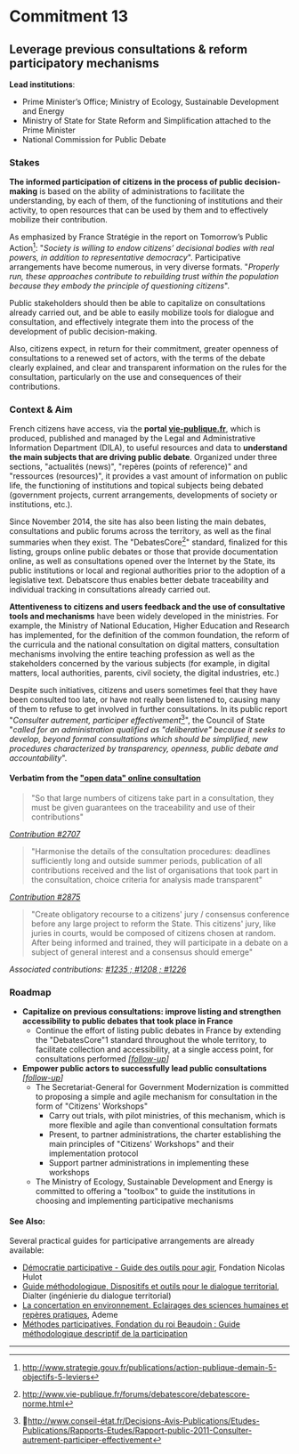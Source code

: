 # Commitment 13

## Leverage previous consultations & reform participatory mechanisms

**Lead institutions**:
- Prime Minister’s Office; Ministry of Ecology, Sustainable Development and Energy
- Ministry of State for State Reform and Simplification attached to the Prime Minister
- National Commission for Public Debate

### Stakes

**The informed participation of citizens in the process of public decision-making** is based on the ability of administrations to facilitate the understanding, by each of them, of the functioning of institutions and their activity, to open resources that can be used by them and to effectively mobilize their contribution.

As emphasized by France Stratégie in the report on Tomorrow’s Public Action[^1]: "_Society is willing to endow citizens’ decisional bodies with real powers, in addition to representative democracy_". Participative arrangements have become numerous, in very diverse formats. "_Properly run, these approaches contribute to rebuilding trust within the population because they embody the principle of questioning citizens_".

Public stakeholders should then be able to capitalize on consultations already carried out, and be able to easily mobilize tools for dialogue and consultation, and effectively integrate them into the process of the development of public decision-making.  

Also, citizens expect, in return for their commitment, greater openness of consultations to a renewed set of actors, with the terms of the debate clearly explained, and clear and transparent information on the rules for the consultation, particularly on the use and consequences of their contributions.

### Context & Aim

French citizens have access, via the **portal [vie-publique.fr](http://www.vie-publique.fr/)**, which is produced, published and managed by the Legal and Administrative Information Department (DILA), to useful resources and data to **understand the main subjects that are driving public debate**. Organized under three sections, "actualités (news)", "repères (points of reference)" and "ressources (resources)", it provides a vast amount of information on public life, the functioning of institutions and topical subjects being debated (government projects, current arrangements, developments of society or institutions, etc.).

Since November 2014, the site has also been listing the main debates, consultations and public forums across the territory, as well as the final summaries when they exist. The "DebatesCore[^2]" standard, finalized for this listing, groups online public debates or those that provide documentation online, as well as consultations opened over the Internet by the State, its public institutions or local and regional authorities prior to the adoption of a legislative text. Debatscore thus enables better debate traceability and individual tracking in consultations already carried out.

**Attentiveness to citizens and users feedback and the use of consultative tools and mechanisms** have been widely developed in the ministries. For example, the Ministry of National Education, Higher Education and Research has implemented, for the definition of the common foundation, the reform of the curricula and the national consultation on digital matters, consultation mechanisms involving the entire teaching profession as well as the stakeholders concerned by the various subjects (for example, in digital matters, local authorities, parents, civil society, the digital industries, etc.)

Despite such initiatives, citizens and users sometimes feel that they have been consulted too late, or have not really been listened to, causing many of them to refuse to get involved in further consultations. In its public report "_Consulter autrement, participer effectivement_[^3]", the Council of State "_called for an administration qualified as "deliberative" because it seeks to develop, beyond formal consultations which should be simplified, new procedures characterized by transparency, openness, public debate and accountability_".

#### Verbatim from the ["open data" online consultation](http://contribuez.cnnumerique.fr/debat/open-gov-comment-faire-progresser-la-transparence-de-l%E2%80%99action-publique-et-la-participation)

> "So that large numbers of citizens take part in a consultation, they must be given guarantees on the traceability and use of their contributions"

_[Contribution #2707](http://contribuez.cnnumerique.fr/debat/95/avis/2707)_

> "Harmonise the details of the consultation procedures: deadlines sufficiently long and outside summer periods, publication of all contributions received and the list of organisations that took part in the consultation, choice criteria for analysis made transparent"

_[Contribution #2875](http://contribuez.cnnumerique.fr/debat/95/avis/2875)_

> "Create obligatory recourse to a citizens' jury / consensus conference before any large project to reform the State. This citizens' jury, like juries in courts, would be composed of citizens chosen at random. After being informed and trained, they will participate in a debate on a subject of general interest and a consensus should emerge"

_Associated contributions: [#1235 ; #1208 ; #1226](http://contribuez.cnnumerique.fr/debat/95/avis/887#subavis-1235)_

### Roadmap

- **Capitalize on previous consultations: improve listing and strengthen accessibility to public debates that took place in France**
    - Continue the effort of listing public debates in France by extending the "DebatesCore"1 standard throughout the whole territory, to facilitate collection and accessibility, at a single access point, for consultations performed
      _[[follow-up](https://git.framasoft.org/etalab/suivi/issues/155)]_
- **Empower public actors to successfully lead public consultations**
  _[[follow-up](https://git.framasoft.org/etalab/suivi/issues/156)]_
    - The Secretariat-General for Government Modernization is committed to proposing a simple and agile mechanism for consultation in the form of "Citizens' Workshops"
        - Carry out trials, with pilot ministries, of this mechanism, which is more flexible and agile than conventional consultation formats
        - Present, to partner administrations, the charter establishing the main principles of "Citizens' Workshops" and their implementation protocol
        - Support partner administrations in implementing these workshops
    - The Ministry of Ecology, Sustainable Development and Energy is committed to offering a "toolbox" to guide the institutions in choosing and implementing participative mechanisms

#### See Also:

Several practical guides for participative arrangements are already available:

- [Démocratie participative - Guide des outils pour agir](http://think-tank.fnh.org/sites/default/files/documents/publications/publication_etat_deslieaux_democratie_participative_0.pdf),  Fondation Nicolas Hulot
- [Guide méthodologique, Dispositifs et outils pour le dialogue territorial](http://www.geyser.asso.fr/pdf/Dispositifs_et_outils_pour_le_dialogue_territorial_dialter2013.pdf), Dialter (ingénierie du dialogue territorial)
- [La concertation en environnement. Eclairages des sciences humaines et repères pratiques](http://www.pcet-ademe.fr/sites/default/files/La_concertation_en_environnement.pdf), Ademe
- [Méthodes participatives, Fondation du roi Beaudoin : Guide méthodologique descriptif de la participation](http://www.kbs-frb.be/uploadedfiles/kbs-frb/files/fr/pub_1600_methodesparticipatives.pdf)

----

[^1]: http://www.strategie.gouv.fr/publications/action-publique-demain-5-objectifs-5-leviers

[^2]: http://www.vie-publique.fr/forums/debatescore/debatescore-norme.html

[^3]: http://www.conseil-état.fr/Decisions-Avis-Publications/Etudes-Publications/Rapports-Etudes/Rapport-public-2011-Consulter-autrement-participer-effectivement
